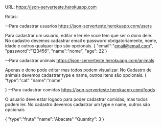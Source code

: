 URL:
https://json-serverteste.herokuapp.com

Rotas:

--Para cadastrar usuarios
https://json-serverteste.herokuapp.com/users

Para cadastrar um usuario, editar e ler ele voce tem que ser o dono dele. No cadastro devemos cadastrar
email e password obrigatoriamente, nome, idade e outros qualquer tipo são opcionais.
{
"email":"email@email.com",
"password":"123456",
"name":"nome",
"age": 22
}

--Para cadastrar animais
https://json-serverteste.herokuapp.com/animals

Apenas o dono pode editar mas todos podem visualizar. No Cadastro de animais devemos cadastrar type e name, outros itens são opcionais.
{
"type":"cat"
"name":"nome"

}
--Para cadastrar comidas
https://json-serverteste.herokuapp.com/foods

O usuario deve estar logado para poder cadastrar comidas, mas todos podem ler. No cadastro devemos cadastrar um type e name, outros são opcionais

{
"type":"fruta"
"name":"Abacate"
"Quantity": 3
}
